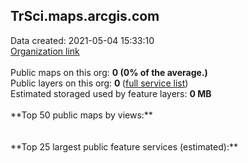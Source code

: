 <h2>TrSci.maps.arcgis.com</h2> Data created: 2021-05-04 15:33:10 <br /><a target='new' href='https://TrSci.maps.arcgis.com'>Organization link</a><br /><br />Public maps on this org: <b>0 (0% of the average.)</b><br />Public layers on this org: <b>0 </b>(<a target='new' href='https://services.arcgis.com/Ho8bm7cQ8Rq8P8oP/ArcGIS/rest/services'>full service list</a>)<br />Estimated storaged used by feature layers: <b>0 MB</b><br /><br />**Top 50 public maps by views:**<br /><br /><br />**Top 25 largest public feature services (estimated):**<br />